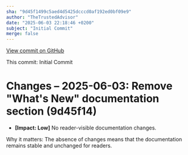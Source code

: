 ```yaml
---
sha: "9d45f1499c5aed4d5425dcccd0af192ed0bf09e9"
author: "TheTrustedAdvisor"
date: "2025-06-03 22:18:46 +0200"
subject: "Initial Commit"
merge: false
---
```


[View commit on GitHub](https://github.com/TheTrustedAdvisor/FabricAdoptionFramework/commit/9d45f1499c5aed4d5425dcccd0af192ed0bf09e9)

This commit: Initial Commit

# Changes – 2025-06-03: Remove "What's New" documentation section (9d45f14)

- **[Impact: Low]** No reader-visible documentation changes.

Why it matters: The absence of changes means that the documentation remains stable and unchanged for readers.
